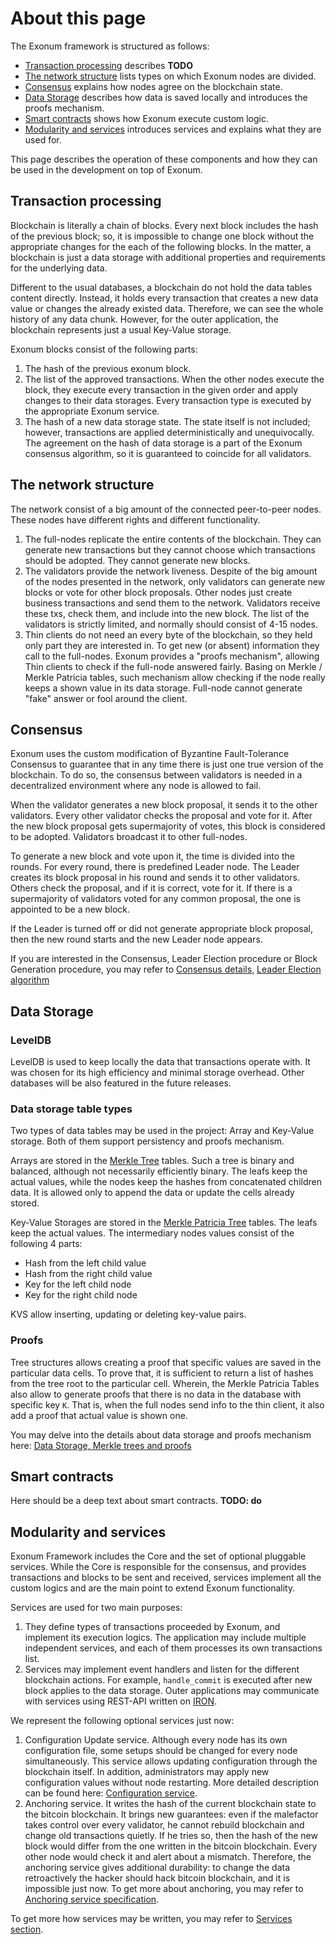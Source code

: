 # About this page

The Exonum framework is structured as follows: 

- [Transaction processing](#transaction-processing) describes **TODO**
- [The network structure](#the-network-structure) lists types on which
  Exonum nodes are divided.
- [Consensus](#consensus) explains how nodes agree on the blockchain
  state.
- [Data Storage](#data-storage) describes how data is saved locally and
  introduces the proofs mechanism.
- [Smart contracts](#smart-contracts) shows how Exonum execute custom
  logic.
- [Modularity and services](#modularity-and-services) introduces services
  and explains what they are used for.

This page describes the operation of these components and how they can be used in the development on top of Exonum.

## Transaction processing

Blockchain is literally a chain of blocks. Every next block includes the
hash of the previous block; so, it is impossible to change one block
without the appropriate changes for the each of the following blocks. In
the matter, a blockchain is just a data storage with additional
properties and requirements for the underlying data.

Different to the usual databases, a blockchain do not hold the data
tables content directly. Instead, it holds every transaction that
creates a new data value or changes the already existed data. Therefore,
we can see the whole history of any data chunk. However, for the outer
application, the blockchain represents just a usual Key-Value storage.

Exonum blocks consist of the following parts:

1. The hash of the previous exonum block.
2. The list of the approved transactions. When the other nodes execute
  the block, they execute every transaction in the given order and apply
  changes to their data storages. Every transaction type is executed by
  the appropriate Exonum service.
3. The hash of a new data storage state. The state itself is not
  included; however, transactions are applied deterministically and
  unequivocally. The agreement on the hash of data storage is a part of
  the Exonum consensus algorithm, so it is guaranteed to coincide for all
  validators.

## The network structure

The network consist of a big amount of the connected peer-to-peer nodes.
These nodes have different rights and different functionality.

1. The full-nodes replicate the entire contents of the blockchain. They
  can generate new transactions but they cannot choose which transactions
  should be adopted. They cannot generate new blocks.
2. The validators provide the network liveness. Despite of the big
  amount of the nodes presented in the network, only validators can
  generate new blocks or vote for other block proposals. Other nodes just
  create business transactions and send them to the network. Validators
  receive these txs, check them, and include into the new block. The list
  of the validators is strictly limited, and normally should consist of
  4-15 nodes.
3. Thin clients do not need an every byte of the blockchain, so they
  held only part they are interested in. To get new (or absent)
  information they call to the full-nodes. Exonum provides a "proofs
  mechanism", allowing Thin clients to check if the full-node answered
  fairly. Basing on Merkle / Merkle Patricia tables, such mechanism allow
  checking if the node really keeps a shown value in its data storage.
  Full-node cannot generate "fake" answer or fool around the client.

## Consensus

Exonum uses the custom modification of Byzantine Fault-Tolerance
Consensus to guarantee that in any time there is just one true version
of the blockchain. To do so, the consensus between validators is needed
in a decentralized environment where any node is allowed to fail.

When the validator generates a new block proposal, it sends it to the
other validators. Every other validator checks the proposal and vote for
it. After the new block proposal gets supermajority of votes, this block
is considered to be adopted. Validators broadcast it to other
full-nodes.

To generate a new block and vote upon it, the time is divided into the
rounds. For every round, there is predefined Leader node. The Leader
creates its block proposal in his round and sends it to other
validators. Others check the proposal, and if it is correct, vote for
it. If there is a supermajority of validators voted for any common
proposal, the one is appointed to be a new block.

If the Leader is turned off or did not generate appropriate block
proposal, then the new round starts and the new Leader node appears.

If you are interested in the Consensus, Leader Election procedure or
Block Generation procedure, you may refer to [Consensus
details](../advanced/consensus/consensus), [Leader Election
algorithm](../advanced/consensus/leader-election)

## Data Storage

### LevelDB

LevelDB is used to keep locally the data that transactions operate with.
It was chosen for its high efficiency and minimal storage overhead.
Other databases will be also featured in the future releases.

### Data storage table types

Two types of data tables may be used in the project: Array and Key-Value
storage. Both of them support persistency and proofs mechanism.

Arrays are stored in the [Merkle Tree](../advanced/merkle-index) tables.
Such a tree is binary and balanced, although not necessarily efficiently
binary. The leafs keep the actual values, while the nodes keep the
hashes from concatenated children data. It is allowed only to append the
data or update the cells already stored.

Key-Value Storages are stored in the [Merkle Patricia
Tree](../advanced/merkle-patricia-index) tables. The leafs keep the
actual values. The intermediary nodes values consist of the following 4
parts:

- Hash from the left child value
- Hash from the right child value
- Key for the left child node
- Key for the right child node

KVS allow inserting, updating or deleting key-value pairs.

### Proofs

Tree structures allows creating a proof that specific values are saved
in the particular data cells. To prove that, it is sufficient to return
a list of hashes from the tree root to the particular cell. Wherein, the
Merkle Patricia Tables also allow to generate proofs that there is no
data in the database with specific key `K`. That is, when the full nodes
send info to the thin client, it also add a proof that actual value is
shown one.

You may delve into the details about data storage and proofs mechanism
here: [Data Storage, Merkle trees and proofs](../architecture/storage)

## Smart contracts

Here should be a deep text about smart contracts. **TODO: do**

## Modularity and services

Exonum Framework includes the Core and the set of optional pluggable
services. While the Core is responsible for the consensus, and provides
transactions and blocks to be sent and received, services implement all
the custom logics and are the main point to extend Exonum functionality.

Services are used for two main purposes:

1. They define types of transactions proceeded by Exonum, and implement
  its execution logics. The application may include multiple independent
  services, and each of them processes its own transactions list.
2. Services may implement event handlers and listen for the different
  blockchain actions. For example, `handle_commit` is executed after new
  block applies to the data storage. Outer applications may communicate
  with services using REST-API written on [IRON][iron].

We represent the following optional services just now:

1. Configuration Update service. Although every node has its own
  configuration file, some setups should be changed for every node
  simultaneously. This service allows updating configuration through the
  blockchain itself. In addition, administrators may apply new
  configuration values without node restarting. More detailed description
  can be found here: [Configuration
  service](../advanced/services/configuration).
2. Anchoring service. It writes the hash of the current blockchain state
  to the bitcoin blockchain. It brings new guarantees: even if the
  malefactor takes control over every validator, he cannot rebuild
  blockchain and change old transactions quietly. If he tries so, then the
  hash of the new block would differ from the one written in the bitcoin
  blockchain. Every other node would check it and alert about a mismatch.
  Therefore, the anchoring service gives additional durability: to change
  the data retroactively the hacker should hack bitcoin blockchain, and it
  is impossible just now. To get more about anchoring, you may refer to
  [Anchoring service specification](../advanced/services/anchoring.md).

To get more how services may be written, you may refer to [Services
section](../architecture/services).

[iron]: http://ironframework.io/

